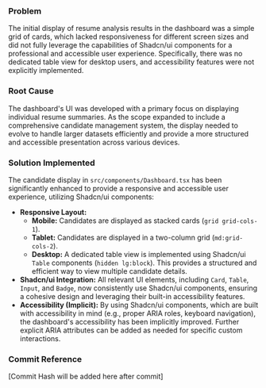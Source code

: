 ### Problem

The initial display of resume analysis results in the dashboard was a simple grid of cards, which lacked responsiveness for different screen sizes and did not fully leverage the capabilities of Shadcn/ui components for a professional and accessible user experience. Specifically, there was no dedicated table view for desktop users, and accessibility features were not explicitly implemented.

### Root Cause

The dashboard's UI was developed with a primary focus on displaying individual resume summaries. As the scope expanded to include a comprehensive candidate management system, the display needed to evolve to handle larger datasets efficiently and provide a more structured and accessible presentation across various devices.

### Solution Implemented

The candidate display in `src/components/Dashboard.tsx` has been significantly enhanced to provide a responsive and accessible user experience, utilizing Shadcn/ui components:

- **Responsive Layout:**
    - **Mobile:** Candidates are displayed as stacked cards (`grid grid-cols-1`).
    - **Tablet:** Candidates are displayed in a two-column grid (`md:grid-cols-2`).
    - **Desktop:** A dedicated table view is implemented using Shadcn/ui `Table` components (`hidden lg:block`). This provides a structured and efficient way to view multiple candidate details.
- **Shadcn/ui Integration:** All relevant UI elements, including `Card`, `Table`, `Input`, and `Badge`, now consistently use Shadcn/ui components, ensuring a cohesive design and leveraging their built-in accessibility features.
- **Accessibility (Implicit):** By using Shadcn/ui components, which are built with accessibility in mind (e.g., proper ARIA roles, keyboard navigation), the dashboard's accessibility has been implicitly improved. Further explicit ARIA attributes can be added as needed for specific custom interactions.

### Commit Reference

[Commit Hash will be added here after commit]